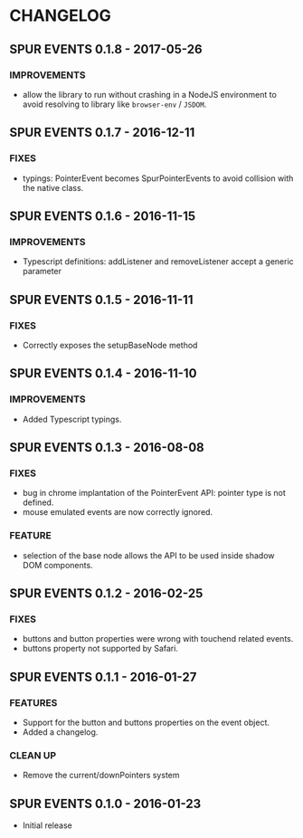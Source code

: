 # CHANGELOG


## SPUR EVENTS 0.1.8 - 2017-05-26

### IMPROVEMENTS
- allow the library to run without crashing in a NodeJS environment to avoid resolving to library like ```browser-env``` / ```JSDOM```.


## SPUR EVENTS 0.1.7 - 2016-12-11

### FIXES
- typings: PointerEvent becomes SpurPointerEvents to avoid collision with the native class.


## SPUR EVENTS 0.1.6 - 2016-11-15

### IMPROVEMENTS
- Typescript definitions: addListener and removeListener accept a generic parameter


## SPUR EVENTS 0.1.5 - 2016-11-11

### FIXES
- Correctly exposes the setupBaseNode method


## SPUR EVENTS 0.1.4 - 2016-11-10

### IMPROVEMENTS
- Added Typescript typings.


## SPUR EVENTS 0.1.3 - 2016-08-08

### FIXES
- bug in chrome implantation of the PointerEvent API: pointer type is not defined.
- mouse emulated events are now correctly ignored.

### FEATURE
- selection of the base node allows the API to be used inside shadow DOM components.


## SPUR EVENTS 0.1.2 - 2016-02-25

### FIXES
- buttons and button properties were wrong with touchend related events.
- buttons property not supported by Safari.


## SPUR EVENTS 0.1.1 - 2016-01-27

### FEATURES
- Support for the button and buttons properties on the event object.
- Added a changelog.

### CLEAN UP
- Remove the current/downPointers system


## SPUR EVENTS 0.1.0 - 2016-01-23

- Initial release
